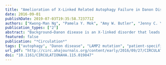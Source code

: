 ```yaml
---
title: "Amelioration of X-Linked Related Autophagy Failure in Danon Disease with DNA Methylation Inhibitor"
date: 2016-09-01
publishDate: 2019-07-03T19:35:58.723771Z
authors: ["Kwong-Man Ng", "Pamela Y. Mok", "Amy W. Butler", "Jenny C. Y. Ho", "Shing-Wan Choi", "Yee-Ki Lee", "Wing-Hon Lai", "Ka-Wing Au", "Yee-Man Lau", "Lai-Yung Wong", "Miguel A. Esteban", "Chung-Wah Siu", "Pak C. Sham", "Alan Colman", "Hung-Fat Tse"]
publication_types: ["2"]
abstract: "Background—Danon disease is an X-linked disorder that leads to fatal cardiomyopathy, caused by a deficiency in lysosome-associated membrane protein-2 (LAMP2). In female patients, a later-onset and less severe clinical phenotype have been attributed to the random inactivation of the X-chromosome carrying the mutant diseased allele. We generated a patient-specific induced pluripotent stem cell (iPSCs) based model of Danon disease to evaluate the therapeutic potential of Xi-chromosome reactivation using a DNA methylation inhibitor. Methods—Using whole exome sequencing, we identified a nonsense mutation (c.520CtextgreaterT, exon 4) of the LAMP2 gene in a family with Danon disease. We generated iPSC lines from somatic cells derived from the affected mother and her two sons, and then differentiated them into cardiomyocytes (iPSC-CMs) for modelling the histological and functional signatures, including autophagy failure of Danon disease. Results—Our iPSC-CM platform provides evidence that random inactivation of the wildtype and mutant LAMP2 alleles on the X-chromosome is responsible for the unusual phenotype in female patients with Danon disease. In-vitro, iPSC-CMs from these patients reproduced the histological features and autophagy failure of Danon disease. Finally, administration of DNA demethylating agent 5-aza-2'-deoxycytidine reactivated the silent LAMP2 allele in iPSCs and iPSC-CMs in female patients with Danon disease, and ameliorated their autophagy failure, supporting the application of a patient specific-iPSC platform for disease modeling and drug screening. Conclusions—Our iPSC-CM platform provides novel mechanistic and therapeutic insights into the contribution of random X-chromosome inactivation to disease phenotype in X-linked Danon disease."
featured: false
publication: "*Circulation*"
tags: ["autophagy", "Danon disease", "LAMP2 mutation", "patient-specific iPSCs", "Xi-chromosome reactivation"]
url_pdf: "http://circ.ahajournals.org/content/early/2016/09/27/CIRCULATIONAHA.115.019847"
doi: "10.1161/CIRCULATIONAHA.115.019847"
---
```


